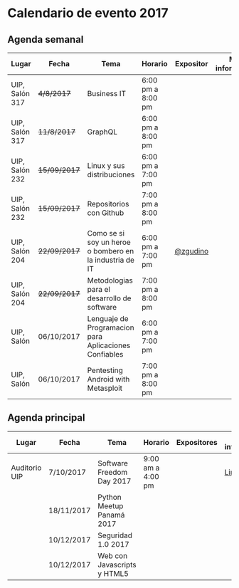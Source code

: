 # Calendario de evento 2017

## Agenda semanal
|     Lugar      |     Fecha      |                          Tema                           |      Horario      |                Expositor                | Mas información |
| -------------- | -------------- | ------------------------------------------------------- | ----------------- | --------------------------------------- | --------------- |
| UIP, Salón 317 | ~~4/8/2017~~   | Business IT                                             | 6:00 pm a 8:00 pm |                                         |                 |
| UIP, Salón 317 | ~~11/8/2017~~  | GraphQL                                                 | 6:00 pm a 8:00 pm |                                         |                 |
| UIP, Salón 232 | ~~15/09/2017~~ | Linux y sus distribuciones                              | 6:00 pm a 7:00 pm |                                         |                 |
| UIP, Salón 232 | ~~15/09/2017~~ | Repositorios con Github                                 | 7:00 pm a 8:00 pm |                                         |                 |
| UIP, Salón 204 | ~~22/09/2017~~     | Como se si soy un heroe o bombero en la industria de IT | 6:00 pm a 7:00 pm | [@zgudino](https://twitter.com/zgudino) |                 |
| UIP, Salón 204 | ~~22/09/2017~~     | Metodologias para el desarrollo de software             | 7:00 pm a 8:00 pm |                                         |                 |
| UIP, Salón  |     06/10/2017    | Lenguaje de Programacion para Aplicaciones Confiables   | 6:00 pm a 7:00 pm |             |                                                               |
| UIP, Salón  |     06/10/2017    | Pentesting Android with Metasploit                      | 7:00 pm a 8:00 pm |             |                                                               |


## Agenda principal
|     Lugar     |   Fecha    |            Tema             |      Horario      | Expositores |                        Mas información                        |
| ------------- | ---------- | --------------------------- | ----------------- | ----------- | ------------------------------------------------------------- |
| Auditorio UIP | 7/10/2017  | Software Freedom Day 2017   | 9:00 am a 4:00 pm |             | [Link](https://github.com/floss-pa/Software-Freedom-Day-2017) |
|               | 18/11/2017 | Python Meetup Panamá 2017   |                   |             |                                                               |
|               | 10/12/2017 | Seguridad 1.0 2017          |                   |             |                                                               |
|               | 10/12/2017 | Web con Javascripts y HTML5 |                   |             |                                                               |
